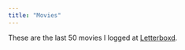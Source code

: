 ```yaml
---
title: "Movies"
---
```


These are the last 50 movies I logged at [Letterboxd](https://letterboxd.com/kwon/). 